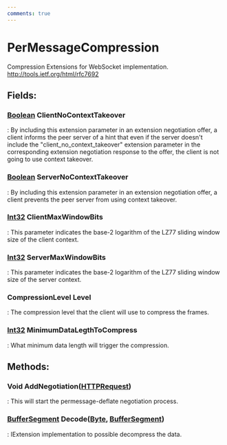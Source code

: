 ```yaml
---
comments: true
---
```

# PerMessageCompression

Compression Extensions for WebSocket implementation. http://tools.ietf.org/html/rfc7692 

## **Fields**:
### **[Boolean](https://learn.microsoft.com/en-us/dotnet/api/System.Boolean) ClientNoContextTakeover**
: By including this extension parameter in an extension negotiation offer, a client informs the peer server of a hint that even if the server doesn't include the "client_no_context_takeover" extension parameter in the corresponding extension negotiation response to the offer, the client is not going to use context takeover. 
### **[Boolean](https://learn.microsoft.com/en-us/dotnet/api/System.Boolean) ServerNoContextTakeover**
: By including this extension parameter in an extension negotiation offer, a client prevents the peer server from using context takeover. 
### **[Int32](https://learn.microsoft.com/en-us/dotnet/api/System.Int32) ClientMaxWindowBits**
: This parameter indicates the base-2 logarithm of the LZ77 sliding window size of the client context. 
### **[Int32](https://learn.microsoft.com/en-us/dotnet/api/System.Int32) ServerMaxWindowBits**
: This parameter indicates the base-2 logarithm of the LZ77 sliding window size of the server context. 
### **CompressionLevel Level**
: The compression level that the client will use to compress the frames. 
### **[Int32](https://learn.microsoft.com/en-us/dotnet/api/System.Int32) MinimumDataLegthToCompress**
: What minimum data length will trigger the compression. 
## **Methods**:

### Void AddNegotiation([HTTPRequest](../../../HTTP/api-reference/HTTP/HTTPRequest.md))
: This will start the permessage-deflate negotiation process. 

### [BufferSegment](../../../HTTP/api-reference/Memory/BufferSegment.md) Decode([Byte](https://learn.microsoft.com/en-us/dotnet/api/System.Byte), [BufferSegment](../../../HTTP/api-reference/Memory/BufferSegment.md))
: IExtension implementation to possible decompress the data. 